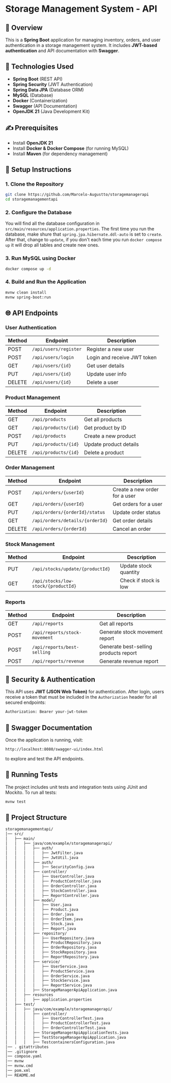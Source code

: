 # Storage Management System - API

## 📖 Overview
This is a **Spring Boot** application for managing inventory, orders, and user authentication in a storage management system. It includes **JWT-based authentication** and API documentation with **Swagger**.

## 🚀 Technologies Used 
- **Spring Boot** (REST API)
- **Spring Security** (JWT Authentication)
- **Spring Data JPA** (Database ORM)
- **MySQL** (Database)
- **Docker** (Containerization)
- **Swagger** (API Documentation)
- **OpenJDK 21** (Java Development Kit)

## ✍️ Prerequisites 
- Install **OpenJDK 21**
- Install **Docker & Docker Compose** (for running MySQL)
- Install **Maven** (for dependency management)

## 📜 Setup Instructions

### 1. Clone the Repository
```sh
git clone https://github.com/Marcelo-Augustto/storagemanagerapi
cd storagemanagementapi
```

### 2. Configure the Database
You will find all the database configuration in `src/main/resources/application.properties`. The first time you run the database, make shure that `spring.jpa.hibernate.ddl-auto` is set to `create`. After that, change to `update`, if you don't each time you run `docker compose up` it will drop all tables and create new ones.


### 3. Run MySQL using Docker
```sh
docker compose up -d
```

### 4. Build and Run the Application
```sh
mvnw clean install
mvnw spring-boot:run
```

## 🌐 API Endpoints 

### User Authentication
| Method | Endpoint | Description |
|--------|---------|-------------|
| POST | `/api/users/register` | Register a new user |
| POST | `/api/users/login` | Login and receive JWT token |
| GET | `/api/users/{id}` | Get user details |
| PUT | `/api/users/{id}` | Update user info |
| DELETE | `/api/users/{id}` | Delete a user |

### Product Management
| Method | Endpoint | Description |
|--------|---------|-------------|
| GET | `/api/products` | Get all products |
| GET | `/api/products/{id}` | Get product by ID |
| POST | `/api/products` | Create a new product |
| PUT | `/api/products/{id}` | Update product details |
| DELETE | `/api/products/{id}` | Delete a product |

### Order Management
| Method | Endpoint | Description |
|--------|---------|-------------|
| POST | `/api/orders/{userId}` | Create a new order for a user |
| GET | `/api/orders/{userId}` | Get orders for a user |
| PUT | `/api/orders/{orderId}/status` | Update order status |
| GET | `/api/orders/details/{orderId}` | Get order details |
| DELETE | `/api/orders/{orderId}` | Cancel an order |

### Stock Management
| Method | Endpoint | Description |
|--------|---------|-------------|
| PUT | `/api/stocks/update/{productId}` | Update stock quantity |
| GET | `/api/stocks/low-stock/{productId}` | Check if stock is low |

### Reports
| Method | Endpoint | Description |
|--------|---------|-------------|
| GET | `/api/reports` | Get all reports |
| POST | `/api/reports/stock-movement` | Generate stock movement report |
| POST | `/api/reports/best-selling` | Generate best-selling products report |
| POST | `/api/reports/revenue` | Generate revenue report |

## 🔐 Security & Authentication 
This API uses **JWT (JSON Web Token)** for authentication. After login, users receive a token that must be included in the `Authorization` header for all secured endpoints:
```sh
Authorization: Bearer your-jwt-token
```


## 📄 Swagger Documentation 
Once the application is running, visit:
```
http://localhost:8080/swagger-ui/index.html
```
to explore and test the API endpoints.



## 🧪 Running Tests 
The project includes unit tests and integration tests using JUnit and Mockito. To run all tests:
```sh
mvnw test
```


## 📁 Project Structure 
```sh
storagemanagementapi/
│── src/
│   ├── main/
│   │   ├── java/com/example/storagemanagerapi/
│   │   │   ├── auth/
│   │   │   │   ├── JwtFilter.java
│   │   │   │   ├── JwtUtil.java
│   │   │   ├── auth/
│   │   │   │   ├── SecurityConfig.java
│   │   │   ├── controller/
│   │   │   │   ├── UserController.java
│   │   │   │   ├── ProductController.java
│   │   │   │   ├── OrderController.java
│   │   │   │   ├── StockController.java
│   │   │   │   ├── ReportController.java
│   │   │   ├── model/
│   │   │   │   ├── User.java
│   │   │   │   ├── Product.java
│   │   │   │   ├── Order.java
│   │   │   │   ├── OrderItem.java
│   │   │   │   ├── Stock.java
│   │   │   │   ├── Report.java
│   │   │   ├── repository/
│   │   │   │   ├── UserRepository.java
│   │   │   │   ├── ProductRepository.java
│   │   │   │   ├── OrderRepository.java
│   │   │   │   ├── StockRepository.java
│   │   │   │   ├── ReportRepository.java
│   │   │   ├── service/
│   │   │   │   ├── UserService.java
│   │   │   │   ├── ProductService.java
│   │   │   │   ├── OrderService.java
│   │   │   │   ├── StockService.java
│   │   │   │   ├── ReportService.java
│   │   │   ├── StorageManagerApiApplication.java
│   │   ├── resources 
│   │   │   ├── application.properties
│   ├── test/
│   │   ├── java/com/example/storagemanagerapi/
│   │   │   ├── controller/
│   │   │   │   ├── UserControllerTest.java
│   │   │   │   ├── ProductControllerTest.java
│   │   │   │   ├── OrderControllerTest.java
│   │   │   ├── StorageManagerApiApplicationTests.java
│   │   │   ├── TestStorageManagerApiApplication.java
│   │   │   ├── TestcontainersConfiguration.java   
│── . gitattributes 
│── .gitignore
│── compose.yaml
│── mvnw
│── mvnw.cmd
│── pom.xml
│── README.md
```
